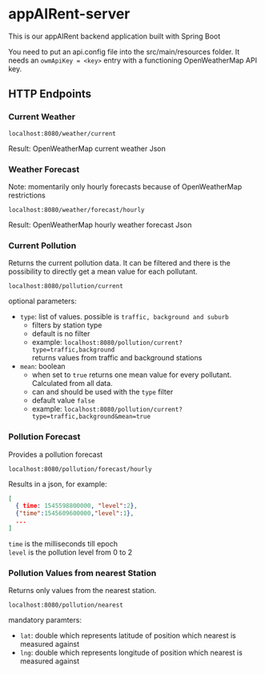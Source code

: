 # appAIRent-server
This is our appAIRent backend application built with Spring Boot

You need to put an api.config file into the src/main/resources folder. 
It needs an `owmApiKey = <key>` entry with a functioning OpenWeatherMap API key.

##  HTTP Endpoints

### Current Weather

```localhost:8080/weather/current```

Result: OpenWeatherMap current weather Json
 
### Weather Forecast

Note: momentarily only hourly forecasts because of OpenWeatherMap restrictions

`localhost:8080/weather/forecast/hourly`

Result: OpenWeatherMap hourly weather forecast Json

### Current Pollution

Returns the current pollution data. 
It can be filtered and there is the possibility to directly get a mean value for
 each pollutant.

`localhost:8080/pollution/current`

optional parameters:

- `type`: list of values. possible is `traffic, background and suburb`
  - filters by station type
  - default is no filter
  - example: `localhost:8080/pollution/current?type=traffic,background`  
  returns values from traffic and background stations 
- `mean`: boolean
  - when set to `true` returns one mean value for every pollutant. Calculated from all data.
  - can and should be used with the `type` filter
  - default value `false`
  - example: `localhost:8080/pollution/current?type=traffic,background&mean=true`

### Pollution Forecast

Provides a pollution forecast

`localhost:8080/pollution/forecast/hourly`

Results in a json, for example:
```json
[
  { time: 1545598800000, "level":2},
  {"time":1545609600000,"level":1},
  ...
]
```

`time` is the milliseconds till epoch  
`level` is the pollution level from 0 to 2


### Pollution Values from nearest Station 

Returns only values from the nearest station.

`localhost:8080/pollution/nearest`

 mandatory paramters:
 
 - `lat`: double which represents latitude of position which nearest is measured against
 - `lng`: double which represents longitude of position which nearest is measured against